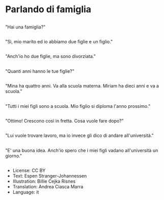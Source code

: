 # Parlando di famiglia

##
"Hai una famiglia?"

##
"Sì, mio marito ed io abbiamo due figlie e un figlio."

##
"Anch'io ho due figlie, ma sono divorziata."

##
"Quanti anni hanno le tue figlie?"

##
"Mina ha quattro anni. Va alla scuola materna. Miriam ha dieci anni e va a scuola."

##
"Tutti i miei figli sono a scuola. Mio figlio si diploma l'anno prossimo."

##
"Ottimo! Crescono così in fretta. Cosa vuole fare dopo?"

##
"Lui vuole trovare lavoro, ma io invece gli dico di andare all'università."

##
"E' una buona idea. Anch'io spero che i miei figli vadano all'università un giorno."

##
* License: CC BY
* Text: Espen Stranger-Johannessen
* Illustration: Billie Cejka Risnes
* Translation: Andrea Ciasca Marra
* Language: it
